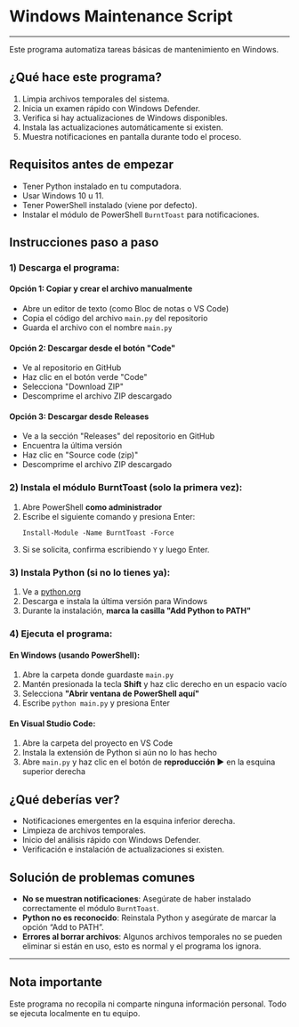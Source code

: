 # **Windows Maintenance Script**
---
Este programa automatiza tareas básicas de mantenimiento en Windows.

## ¿Qué hace este programa?
1. Limpia archivos temporales del sistema.
2. Inicia un examen rápido con Windows Defender.
3. Verifica si hay actualizaciones de Windows disponibles.
4. Instala las actualizaciones automáticamente si existen.
5. Muestra notificaciones en pantalla durante todo el proceso.

## Requisitos antes de empezar
* Tener Python instalado en tu computadora.
* Usar Windows 10 u 11.
* Tener PowerShell instalado (viene por defecto).
* Instalar el módulo de PowerShell `BurntToast` para notificaciones.

## Instrucciones paso a paso
### 1) Descarga el programa:
#### Opción 1: Copiar y crear el archivo manualmente
* Abre un editor de texto (como Bloc de notas o VS Code)
* Copia el código del archivo `main.py` del repositorio
* Guarda el archivo con el nombre `main.py`

#### Opción 2: Descargar desde el botón "Code"
* Ve al repositorio en GitHub
* Haz clic en el botón verde "Code"
* Selecciona "Download ZIP"
* Descomprime el archivo ZIP descargado

#### Opción 3: Descargar desde Releases
* Ve a la sección "Releases" del repositorio en GitHub
* Encuentra la última versión
* Haz clic en "Source code (zip)"
* Descomprime el archivo ZIP descargado

### 2) Instala el módulo BurntToast (solo la primera vez):
1. Abre PowerShell **como administrador**
2. Escribe el siguiente comando y presiona Enter:
   ```
   Install-Module -Name BurntToast -Force
   ```
3. Si se solicita, confirma escribiendo `Y` y luego Enter.

### 3) Instala Python (si no lo tienes ya):
1. Ve a [python.org](https://www.python.org/downloads/)
2. Descarga e instala la última versión para Windows
3. Durante la instalación, **marca la casilla "Add Python to PATH"**

### 4) Ejecuta el programa:
#### En Windows (usando PowerShell):
1. Abre la carpeta donde guardaste `main.py`
2. Mantén presionada la tecla **Shift** y haz clic derecho en un espacio vacío
3. Selecciona **"Abrir ventana de PowerShell aquí"**
4. Escribe `python main.py` y presiona Enter

#### En Visual Studio Code:
1. Abre la carpeta del proyecto en VS Code
2. Instala la extensión de Python si aún no lo has hecho
3. Abre `main.py` y haz clic en el botón de **reproducción ▶️** en la esquina superior derecha

## ¿Qué deberías ver?
* Notificaciones emergentes en la esquina inferior derecha.
* Limpieza de archivos temporales.
* Inicio del análisis rápido con Windows Defender.
* Verificación e instalación de actualizaciones si existen.

## Solución de problemas comunes
* **No se muestran notificaciones**: Asegúrate de haber instalado correctamente el módulo `BurntToast`.
* **Python no es reconocido**: Reinstala Python y asegúrate de marcar la opción “Add to PATH”.
* **Errores al borrar archivos**: Algunos archivos temporales no se pueden eliminar si están en uso, esto es normal y el programa los ignora.

---
## Nota importante
Este programa no recopila ni comparte ninguna información personal. Todo se ejecuta localmente en tu equipo.
